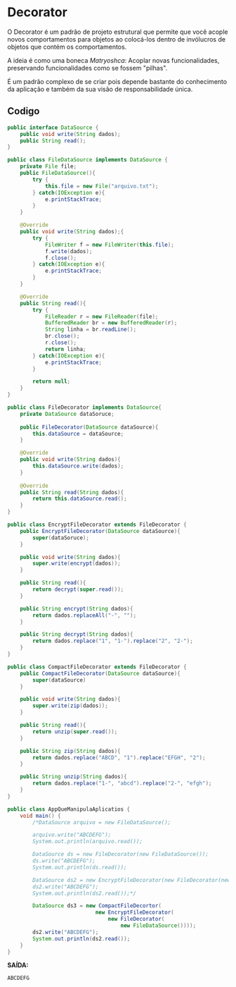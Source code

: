 # Decorator
O Decorator é um padrão de projeto estrutural que permite que você acople novos comportamentos para objetos ao colocá-los dentro de invólucros de objetos que contém os comportamentos.

A ideia é como uma boneca *Matryoshca*: Acoplar novas funcionalidades, preservando funcionalidades como se fossem "pilhas".

É um padrão complexo de se criar pois depende bastante do conhecimento da aplicação e também da sua visão de responsabilidade única.

## Codigo
```java
public interface DataSource {
    public void write(String dados);
    public String read();
}
```

```java
public class FileDataSource implements DataSource {
    private File file;
    public FileDataSource(){
        try {
            this.file = new File("arquivo.txt");
        } catch(IOException e){
            e.printStackTrace;
        }
    }

    @Override
    public void write(String dados);{
        try {
            FileWriter f = new FileWriter(this.file);
            f.write(dados);
            f.close();
        } catch(IOException e){
            e.printStackTrace;
        }
    }

    @Override
    public String read(){
        try {
            FileReader r = new FileReader(file);
            BufferedReader br = new BufferedReader(r);
            String linha = br.readLine();
            br.close();
            r.close();
            return linha;
        } catch(IOException e){
            e.printStackTrace;
        }

        return null;
    }
}
```

```java
public class FileDecorator implements DataSource{
    private DataSource dataSoruce;
    
    public FileDecorator(DataSource dataSource){
        this.dataSource = dataSource;
    }

    @Override
    public void write(String dados){
        this.dataSource.write(dados);
    }
    
    @Override
    public String read(String dados){
        return this.dataSource.read();
    }
}
```

```java
public class EncryptFileDecorator extends FileDecorator {
    public EncryptFileDecorator(DataSource dataSource){
        super(dataSoruce);
    }

    public void write(String dados){
        super.write(encrypt(dados));
    }

    public String read(){
        return decrypt(super.read());
    }

    public String encrypt(String dados){
        return dados.replaceAll("-", "");
    }

    public String decrypt(String dados){
        return dados.replace("1", "1-").replace("2", "2-");
    }
}
```

```java
public class CompactFileDecorator extends FileDecorator {
    public CompactFileDecorator(DataSource dataSource){
        super(dataSource)
    }

    public void write(String dados){
        super.write(zip(dados));
    }

    public String read(){
        return unzip(super.read());
    }

    public String zip(String dados){
        return dados.replace("ABCD", "1").replace("EFGH", "2");
    }

    public String unzip(String dados){
        return dados.replace("1-", "abcd").replace("2-", "efgh");
    }
}
```

```java
public class AppQueManipulaAplicatios {
    void main() {
        /*DataSource arquivo = new FileDataSource();

        arquivo.write("ABCDEFG");
        System.out.println(arquivo.read());

        DataSource ds = new FileDecorator(new FileDataSource());
        ds.write("ABCDEFG");
        System.out.println(ds.read());

        DataSource ds2 = new EncryptFileDecorator(new FileDecorator(new FileDataSource()));
        ds2.write("ABCDEFG");
        System.out.println(ds2.read());*/

        DataSource ds3 = new CompactFileDecortor(
                            new EncryptFileDecorator(
                                new FileDecorator(
                                    new FileDataSource())));
        ds2.write("ABCDEFG");
        System.out.println(ds2.read());
    }
}
```
**SAÍDA:**
```
ABCDEFG
```